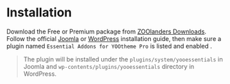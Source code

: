 # Installation

Download the Free or Premium package from [ZOOlanders Downloads](https://www.zoolanders.com/downloads). Follow the official [Joomla](https://docs.joomla.org/Installing_an_extension) or [WordPress](https://wordpress.org/support/article/managing-plugins/) installation guide, then make sure a plugin named `Essential Addons for YOOtheme Pro` is listed and enabled .

> The plugin will be installed under the `plugins/system/yooessentials` in Joomla and `wp-contents/plugins/yooessentials` directory in WordPress.
